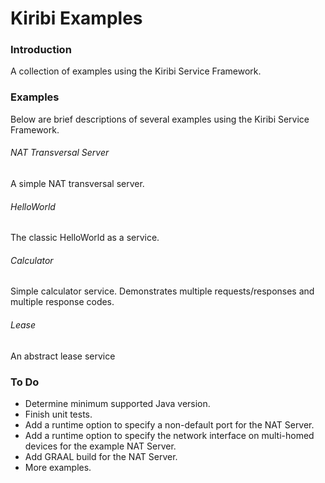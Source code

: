 # Kiribi Examples
### Introduction
A collection of examples using the Kiribi Service Framework.

### Examples
Below are brief descriptions of several examples using the Kiribi Service Framework.

###### NAT Transversal Server
A simple NAT transversal server. 

###### HelloWorld
The classic HelloWorld as a service.

###### Calculator
Simple calculator service. Demonstrates multiple requests/responses and multiple response codes.

###### Lease
An abstract lease service

### To Do
* Determine minimum supported Java version.
* Finish unit tests.
* Add a runtime option to specify a non-default port for the NAT Server.
* Add a runtime option to specify the network interface on multi-homed devices for the example NAT Server.
* Add GRAAL build for the NAT Server.
* More examples.


